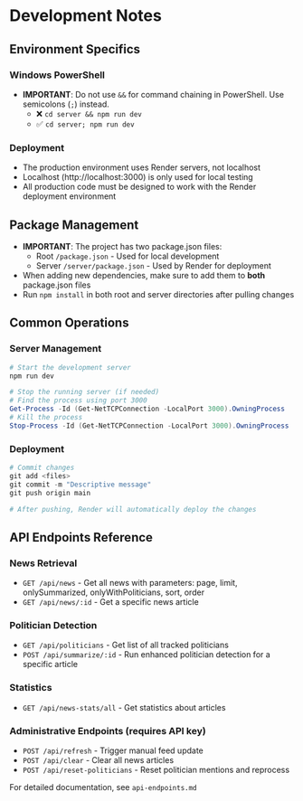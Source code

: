 # Development Notes

## Environment Specifics

### Windows PowerShell
- **IMPORTANT**: Do not use `&&` for command chaining in PowerShell. Use semicolons (`;`) instead.
  - ❌ `cd server && npm run dev` 
  - ✅ `cd server; npm run dev`

### Deployment
- The production environment uses Render servers, not localhost
- Localhost (http://localhost:3000) is only used for local testing
- All production code must be designed to work with the Render deployment environment

## Package Management
- **IMPORTANT**: The project has two package.json files:
  - Root `/package.json` - Used for local development
  - Server `/server/package.json` - Used by Render for deployment
- When adding new dependencies, make sure to add them to **both** package.json files
- Run `npm install` in both root and server directories after pulling changes

## Common Operations

### Server Management
```powershell
# Start the development server
npm run dev

# Stop the running server (if needed)
# Find the process using port 3000
Get-Process -Id (Get-NetTCPConnection -LocalPort 3000).OwningProcess
# Kill the process
Stop-Process -Id (Get-NetTCPConnection -LocalPort 3000).OwningProcess
```

### Deployment
```powershell
# Commit changes
git add <files>
git commit -m "Descriptive message"
git push origin main

# After pushing, Render will automatically deploy the changes
```

## API Endpoints Reference

### News Retrieval
- `GET /api/news` - Get all news with parameters: page, limit, onlySummarized, onlyWithPoliticians, sort, order
- `GET /api/news/:id` - Get a specific news article

### Politician Detection
- `GET /api/politicians` - Get list of all tracked politicians
- `POST /api/summarize/:id` - Run enhanced politician detection for a specific article

### Statistics
- `GET /api/news-stats/all` - Get statistics about articles

### Administrative Endpoints (requires API key)
- `POST /api/refresh` - Trigger manual feed update
- `POST /api/clear` - Clear all news articles
- `POST /api/reset-politicians` - Reset politician mentions and reprocess

For detailed documentation, see `api-endpoints.md` 